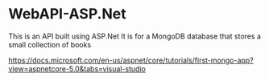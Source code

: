 # WebAPI-ASP.Net
This is an API built using ASP.Net
It is for a MongoDB database that stores a small collection of books

https://docs.microsoft.com/en-us/aspnet/core/tutorials/first-mongo-app?view=aspnetcore-5.0&tabs=visual-studio 
